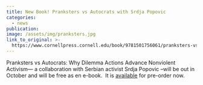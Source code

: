 ```yaml
---
title: New Book! Pranksters vs Autocrats with Srdja Popovic
categories: 
  - news
publication:
image: /assets/img/pranksters.jpg
link_to_original: >-
  https://www.cornellpress.cornell.edu/book/9781501756061/pranksters-vs-autocrats
---
```


Pranksters vs Autocrats: Why Dilemma Actions Advance Nonviolent Activism— a collaboration with Serbian activist Srdja Popovic –will be out in October and will be free as en e-book.&nbsp; It is [available](https://www.cornellpress.cornell.edu/book/9781501756061/pranksters-vs-autocrats/#bookTabs=3) for pre-order now.
